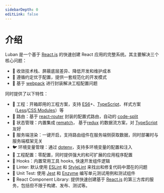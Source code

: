 ```yaml
---
sidebarDepth: 0
editLink: false
---
```


# 介绍

Luban 是一个基于 [React.js](https://reactjs.org/) 的快速创建 React 应用的完整系统。其主要解决三个核心问题：

- 🧲 收敛技术栈、屏蔽底层差异、降低开发和维护成本
- 📏 遵循约定优于配置，提供⼀套规范化的开发模式
- 🔩 基于 [webpack](https://webpack.js.org/) 进行封装解决工程配置问题

同时提供了以下特性：

- 🐒 工程：开箱即用的工程方案，支持 [ES6](http://www.ecma-international.org/ecma-262/6.0/index.html)+、[TypeScript](http://www.typescriptlang.org)、样式方案（[Less](http://lesscss.org)/[CSS Modules](https://github.com/css-modules/css-modules)）等
- 🦊 路由：基于 [react-router](https://reactrouter.com/web/guides/quick-start) 封装的配置式路由，自动的 [code-split](https://webpack.js.org/guides/code-splitting/#root)
- 🐯 状态管理：内置集成 [rematch](https://rematch.github.io/rematch/)， 基于[redux](https://redux.js.org/) 的数据流方案，对 [TypeScript](http://www.typescriptlang.org) 友好
- 🐳 服务端渲染：一键开启，支持路由组件在服务端侧获取数据，同时部署时与服务端框架无关
- 🐦 环境变量管理：通过 [dotenv](https://github.com/motdotla/dotenv)，支持多环境变量的配置和注入
- 🦁 工程配置：零配置，同时提供强大的和可扩展的应用程序配置
- 🐴 Hooks：内置常用工具 hooks, 快速开发组件逻辑
- 🦁 Linter: 默认使用 [ESLint](https://eslint.org/) 和 [StyleLint](https://stylelint.io/) 来找出和修复代码中潜在的问题
- 🐅 Unit Test: 使用 [Jest](https://jestjs.io/) 和 [Enzyme](https://enzymejs.github.io/enzyme/) 编写单元测试用例和测试组件
- 🦂 React Component Library: 提供快速创建基于 [React.js](https://reactjs.org/) 的第三方库的服务，包括但不限于构建、发布、测试等。

